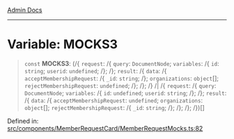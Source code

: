 [Admin Docs](/)

***

# Variable: MOCKS3

> `const` **MOCKS3**: (/{ `request`: /{ `query`: `DocumentNode`; `variables`: /{ `id`: `string`; `userid`: `undefined`; /}; /}; `result`: /{ `data`: /{ `acceptMembershipRequest`: /{ `_id`: `string`; /}; `organizations`: `object`[]; `rejectMembershipRequest`: `undefined`; /}; /}; /} /| /{ `request`: /{ `query`: `DocumentNode`; `variables`: /{ `id`: `undefined`; `userid`: `string`; /}; /}; `result`: /{ `data`: /{ `acceptMembershipRequest`: `undefined`; `organizations`: `object`[]; `rejectMembershipRequest`: /{ `_id`: `string`; /}; /}; /}; /})[]

Defined in: [src/components/MemberRequestCard/MemberRequestMocks.ts:82](https://github.com/PalisadoesFoundation/talawa-admin/blob/main/src/components/MemberRequestCard/MemberRequestMocks.ts#L82)
